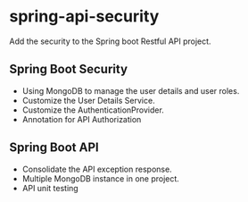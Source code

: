# spring-api-security

Add the security to the Spring boot Restful API project.
## Spring Boot Security
* Using MongoDB to manage the user details and user roles.
* Customize the User Details Service.
* Customize the AuthenticationProvider.
* Annotation for API Authorization

## Spring Boot API
* Consolidate the API exception response.
* Multiple MongoDB instance in one project.
* API unit testing

